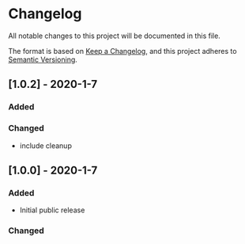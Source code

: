 # Changelog
All notable changes to this project will be documented in this file.

The format is based on [Keep a Changelog](https://keepachangelog.com/en/1.0.0/),
and this project adheres to [Semantic Versioning](https://semver.org/spec/v2.0.0.html).


## [1.0.2] - 2020-1-7
### Added
### Changed
- include cleanup

## [1.0.0] - 2020-1-7
### Added
- Initial public release
### Changed